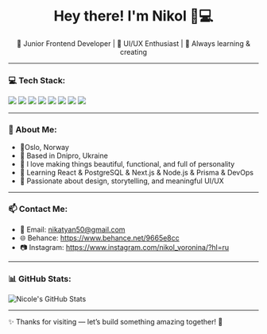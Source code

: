 <h1 align="center">Hey there! I'm Nikol 👋💻</h1>
<p align="center">
  🧩 Junior Frontend Developer | 🎨 UI/UX Enthusiast | 🌱 Always learning & creating
</p>

---

### 💻 Tech Stack:
<p>
  <img src="https://img.shields.io/badge/Figma-%23F24E1E.svg?style=flat&logo=figma&logoColor=white"/>
  <img src="https://img.shields.io/badge/Next.js-%23000000.svg?style=flat&logo=nextdotjs&logoColor=white"/>
  <img src="https://img.shields.io/badge/JavaScript-%23F7DF1E.svg?style=flat&logo=javascript&logoColor=black"/>
  <img src="https://img.shields.io/badge/Node.js-%23339933.svg?style=flat&logo=nodedotjs&logoColor=white"/>
  <img src="https://img.shields.io/badge/Prisma-%230C344B.svg?style=flat&logo=prisma&logoColor=white"/>
  <img src="https://img.shields.io/badge/PostgreSQL-%23336791.svg?style=flat&logo=postgresql&logoColor=white"/>
  <img src="https://img.shields.io/badge/HTML5-%23E34F26.svg?style=flat&logo=html5&logoColor=white"/>
  <img src="https://img.shields.io/badge/CSS3-%231572B6.svg?style=flat&logo=css3&logoColor=white"/>
</p>


---

### 🧸 About Me:
- 📍Oslo, Norway
- 📍 Based in Dnipro, Ukraine
- 🌈 I love making things beautiful, functional, and full of personality
- 🚀 Learning React & PostgreSQL & Next.js & Node.js & Prisma & DevOps 
- 🎯 Passionate about design, storytelling, and meaningful UI/UX

---

### 📫 Contact Me:
- 💌 Email: nikatyan50@gmail.com
- 🌐 Behance: https://www.behance.net/9665e8cc
- 📷 Instagram: https://www.instagram.com/nikol_voronina/?hl=ru

---

### 📊 GitHub Stats:
![Nicole's GitHub Stats](https://github-readme-stats.vercel.app/api?username=NikolVoronina&show_icons=true&theme=tokyonight)

---

✨ Thanks for visiting — let’s build something amazing together! 🌟
